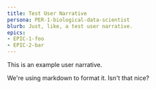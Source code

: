 ```yaml
---
title: Test User Narrative
persona: PER-1-biological-data-scientist
blurb: Just, like, a test user narrative.
epics:
- EPIC-1-foo
- EPIC-2-bar
---
```


This is an example user narrative.

We're using markdown to format it. Isn't that nice?
